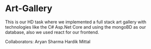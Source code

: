 # Art-Gallery
This is our HD task where we implemented a full stack art gallery with technologies like the C# Asp.Net Core and using the mongoBD as our database, also we used react for our frontend.

Collaborators:
Aryan Sharma 
Hardik Mittal

